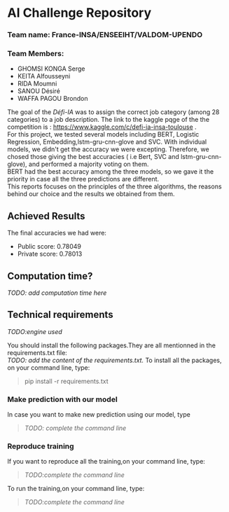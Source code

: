 # AI Challenge Repository

### Team name: France-INSA/ENSEEIHT/VALDOM-UPENDO
### Team Members: 
* GHOMSI KONGA Serge <vr> 
* KEITA Alfousseyni
* RIDA Moumni
* SANOU Désiré
* WAFFA PAGOU Brondon


The goal of the *Défi-IA* was to  assign the correct job category (among 28 categories) to a job description. 
The link to the kaggle pqge of the the competition is : https://www.kaggle.com/c/defi-ia-insa-toulouse .<br>
For this project, we tested several models including BERT, Logistic Regression, Embedding,lstm-gru-cnn-glove and SVC. 
With individual models, we didn't get the accuracy we were excepting. 
Therefore, we chosed those giving the best accuracies ( i.e Bert, SVC and lstm-gru-cnn-glove), and performed a majority voting on them. <br> 
BERT had the best accuracy among the three models, so we gave it the priority in case all the three predictions are different. <br>
This reports focuses on the principles of the three algorithms, the reasons behind our choice and the results we obtained from them.

## Achieved Results
The final accuracies we had were:
* Public score:  0.78049
* Private score: 0.78013

## Computation time?
 *TODO: add computation time here*
 
## Technical requirements
*TODO:engine used*

You should install the following packages.They are all mentionned in the requirements.txt file: <br>
*TODO: add the content of the requirements.txt.*
To install all the packages, on your command line, type: 
> pip install -r requirements.txt

### Make prediction with our model
In case you want to make new prediction using our model, type
> *TODO: complete the command line*
### Reproduce training
If you want to reproduce all the training,on your command line, type:
> *TODO:complete the command line* 

To run the training,on your command line, type:
> *TODO:complete the command line* 
